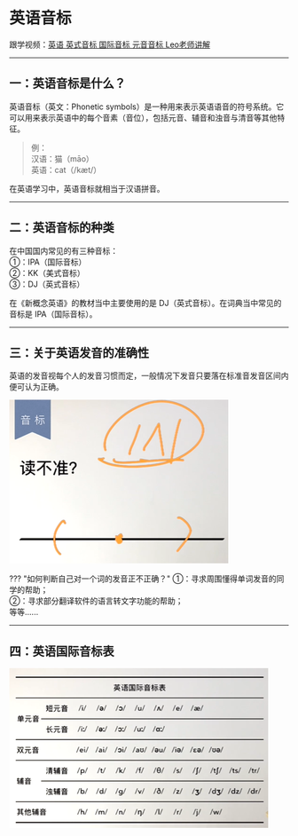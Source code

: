 # 英语音标

跟学视频：<a href="https://www.bilibili.com/video/BV1u84y1c7JE" target="_blank">英语 英式音标 国际音标 元音音标 Leo老师讲解</a>


---
## 一：英语音标是什么？
英语音标（英文：Phonetic symbols）是一种用来表示英语语音的符号系统。它可以用来表示英语中的每个音素（音位），包括元音、辅音和浊音与清音等其他特征。<br>
> 例：<br>
> 汉语：猫（māo）<br>
> 英语：cat（/kæt/）<br>

在英语学习中，英语音标就相当于汉语拼音。


---
## 二：英语音标的种类
在中国国内常见的有三种音标：<br>
①：IPA（国际音标）<br>
②：KK（美式音标）<br>
③：DJ（英式音标）<br>

在《新概念英语》的教材当中主要使用的是 DJ（英式音标）。在词典当中常见的音标是 IPA（国际音标）。


---
## 三：关于英语发音的准确性

英语的发音视每个人的发音习惯而定，一般情况下发音只要落在标准音发音区间内便可认为正确。

![](./img/phonetic-symbol_index-01.png)


??? "如何判断自己对一个词的发音正不正确？"
    ①：寻求周围懂得单词发音的同学的帮助；<br>
    ②：寻求部分翻译软件的语言转文字功能的帮助；<br>
    等等......


---
## 四：英语国际音标表

![](./img/EnglishIPATable.png)

